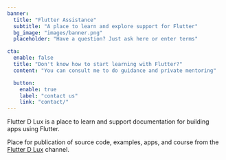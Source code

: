 ```yaml
---
banner:
  title: "Flutter Assistance"
  subtitle: "A place to learn and explore support for Flutter"
  bg_image: "images/banner.png"
  placeholder: "Have a question? Just ask here or enter terms"

cta:
  enable: false
  title: "Don't know how to start learning with Flutter?"
  content: "You can consult me to do guidance and private mentoring"

  button:
    enable: true
    label: "contact us"
    link: "contact/"
---
```


<p>Flutter D Lux is a place to learn and support documentation for building apps using Flutter.</p>
<p>Place for publication of source code, examples, apps, and course from the <a target='_blank' href='https://youtube.com/@flutterdlux'>Flutter D Lux</a> channel.
